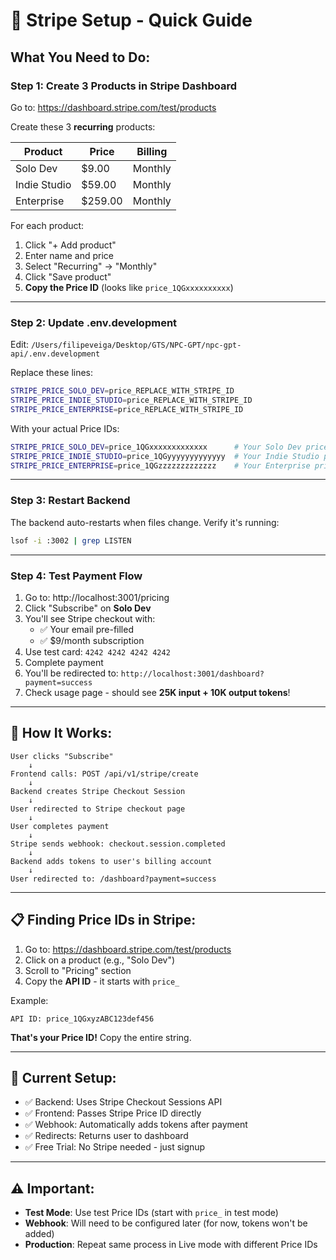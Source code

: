 # 🚀 Stripe Setup - Quick Guide

## What You Need to Do:

### **Step 1: Create 3 Products in Stripe Dashboard**

Go to: https://dashboard.stripe.com/test/products

Create these 3 **recurring** products:

| Product | Price | Billing |
|---------|-------|---------|
| Solo Dev | $9.00 | Monthly |
| Indie Studio | $59.00 | Monthly |
| Enterprise | $259.00 | Monthly |

For each product:
1. Click "+ Add product"
2. Enter name and price
3. Select "Recurring" → "Monthly"
4. Click "Save product"
5. **Copy the Price ID** (looks like `price_1QGxxxxxxxxxx`)

---

### **Step 2: Update .env.development**

Edit: `/Users/filipeveiga/Desktop/GTS/NPC-GPT/npc-gpt-api/.env.development`

Replace these lines:
```bash
STRIPE_PRICE_SOLO_DEV=price_REPLACE_WITH_STRIPE_ID
STRIPE_PRICE_INDIE_STUDIO=price_REPLACE_WITH_STRIPE_ID
STRIPE_PRICE_ENTERPRISE=price_REPLACE_WITH_STRIPE_ID
```

With your actual Price IDs:
```bash
STRIPE_PRICE_SOLO_DEV=price_1QGxxxxxxxxxxxxx      # Your Solo Dev price ID
STRIPE_PRICE_INDIE_STUDIO=price_1QGyyyyyyyyyyyyy  # Your Indie Studio price ID
STRIPE_PRICE_ENTERPRISE=price_1QGzzzzzzzzzzzzz    # Your Enterprise price ID
```

---

### **Step 3: Restart Backend**

The backend auto-restarts when files change. Verify it's running:
```bash
lsof -i :3002 | grep LISTEN
```

---

### **Step 4: Test Payment Flow**

1. Go to: http://localhost:3001/pricing
2. Click "Subscribe" on **Solo Dev**
3. You'll see Stripe checkout with:
   - ✅ Your email pre-filled
   - ✅ $9/month subscription
4. Use test card: `4242 4242 4242 4242`
5. Complete payment
6. You'll be redirected to: `http://localhost:3001/dashboard?payment=success`
7. Check usage page - should see **25K input + 10K output tokens**!

---

## 🔄 How It Works:

```
User clicks "Subscribe"
    ↓
Frontend calls: POST /api/v1/stripe/create
    ↓
Backend creates Stripe Checkout Session
    ↓
User redirected to Stripe checkout page
    ↓
User completes payment
    ↓
Stripe sends webhook: checkout.session.completed
    ↓
Backend adds tokens to user's billing account
    ↓
User redirected to: /dashboard?payment=success
```

---

## 📋 Finding Price IDs in Stripe:

1. Go to: https://dashboard.stripe.com/test/products
2. Click on a product (e.g., "Solo Dev")
3. Scroll to "Pricing" section
4. Copy the **API ID** - it starts with `price_`

Example:
```
API ID: price_1QGxyzABC123def456
```

**That's your Price ID!** Copy the entire string.

---

## 🎯 Current Setup:

- ✅ Backend: Uses Stripe Checkout Sessions API
- ✅ Frontend: Passes Stripe Price ID directly
- ✅ Webhook: Automatically adds tokens after payment
- ✅ Redirects: Returns user to dashboard
- ✅ Free Trial: No Stripe needed - just signup

---

## ⚠️ Important:

- **Test Mode**: Use test Price IDs (start with `price_` in test mode)
- **Webhook**: Will need to be configured later (for now, tokens won't be added)
- **Production**: Repeat same process in Live mode with different Price IDs


